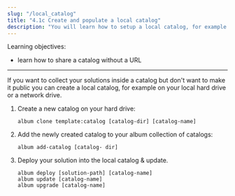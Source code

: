 ```yaml
---
slug: "/local_catalog"
title: "4.1c Create and populate a local catalog"
description: "You will learn how to setup a local catalog, for example on a network drive, and how to deploy your solution into it."
---
```

Learning objectives:
- learn how to share a catalog without a URL
---


If you want to collect your solutions inside a catalog but don't want to make it public you can create a local catalog,
for example on your local hard drive or a network drive. 

1. Create a new catalog on your hard drive:
    ```
   album clone template:catalog [catalog-dir] [catalog-name]
   ```
   
2. Add the newly created catalog to your album collection of catalogs:
    ```
   album add-catalog [catalog- dir]
   ```

3. Deploy your solution into the local catalog & update.
   ```
   album deploy [solution-path] [catalog-name]
   album update [catalog-name]
   album upgrade [catalog-name]
   ```
